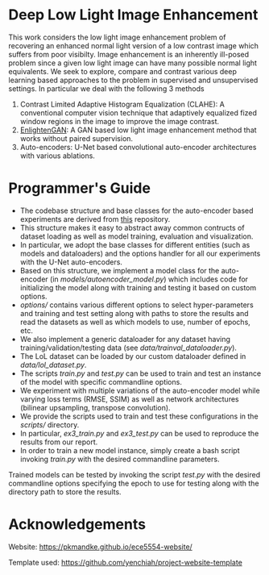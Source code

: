 # Deep Low Light Image Enhancement

This work considers the low light image enhancement problem of recovering an enhanced normal light version of a low contrast image which suffers from poor visibilty.
Image enhancement is an inherently ill-posed problem since a given low light image can have many possible normal light equivalents.
We seek to explore, compare and contrast various deep learning based approaches to the problem in supervised and unsupervised settings.
In particular we deal with the following 3 methods

1. Contrast Limited Adaptive Histogram Equalization (CLAHE): A conventional computer vision technique that adaptively equalized fized window regions in the image to improve the image contrast.
2. [EnlightenGAN](https://arxiv.org/abs/1906.06972): A GAN based low light image enhancement method that works without paired supervision.
3. Auto-encoders: U-Net based convolutional auto-encoder architectures with various ablations. 

# Programmer's Guide

* The codebase structure and base classes for the auto-encoder based experiments are derived from [this](https://github.com/junyanz/pytorch-CycleGAN-and-pix2pix) repository.
* This structure makes it easy to abstract away common contructs of dataset loading as well as model training, evaluation and visualization.
* In particular, we adopt the base classes for different entities (such as models and dataloaders) and the options handler for all our experiments with the U-Net auto-encoders.
* Based on this structure, we implement a model class for the auto-encoder (in *models/autoencoder\_model.py*) which includes code for initializing the model along with training and testing it based on custom options.
* *options/* contains various different options to select hyper-parameters and training and test setting along with paths to store the results and read the datasets as well as which models to use, number of epochs, etc.
* We also implement a generic dataloader for any dataset having training/validation/testing data (see *data/trainval\_dataloader.py*).
* The LoL dataset can be loaded by our custom dataloader defined in *data/lol\_dataset.py*.
* The scripts *train.py* and *test.py* can be used to train and test an instance of the model with specific commandline options.
* We experiment with multiple variations of the auto-encoder model while varying loss terms (RMSE, SSIM) as well as network architectures (bilinear upsampling, transpose convolution).
* We provide the scripts used to train and test these configurations in the *scripts/* directory.
* In particular, *ex3\_train.py* and *ex3\_test.py* can be used to reproduce the results from our report.
* In order to train a new model instance, simply create a bash script invoking *train.py* with the desired commandline parameters.

Trained models can be tested by invoking the script *test.py* with the desired commandline options specifying the epoch to use for testing along with the directory path to store the results.

# Acknowledgements

Website: https://pkmandke.github.io/ece5554-website/

Template used: https://github.com/yenchiah/project-website-template